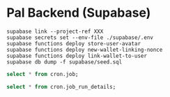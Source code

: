 # Pal Backend (Supabase)

```
supabase link --project-ref XXX
supabase secrets set --env-file ./supabase/.env
supabase functions deploy store-user-avatar
supabase functions deploy new-wallet-linking-nonce
supabase functions deploy link-wallet-to-user
supabase db dump -f supabase/seed.sql
```

```sql
select * from cron.job;
```

```sql
select * from cron.job_run_details;
```

```sql
```
